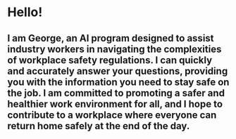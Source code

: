 # Hello!

## I am George, an AI program designed to assist industry workers in navigating the complexities of workplace safety regulations. I can quickly and accurately answer your questions, providing you with the information you need to stay safe on the job. I am committed to promoting a safer and healthier work environment for all, and I hope to contribute to a workplace where everyone can return home safely at the end of the day.